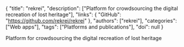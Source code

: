 {
  "title": "rekrei",
  "description": ["Platform for crowdsourcing the digital recreation of lost heritage"],
  "links": {
    "GitHub": "https://github.com/rekrei/rekrei"
  },
  "authors": ["rekrei"],
  "categories": ["Web apps"],
  "tags": ["Platforms and publications"],
  "doi": null
}

<!-- Generated by csv2md.R – do not edit by hand -->

Platform for crowdsourcing the digital recreation of lost heritage